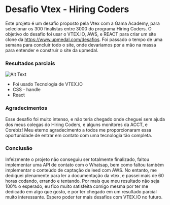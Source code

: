 # Desafio Vtex - Hiring Coders
Este projeto é um desafio proposto pela Vtex com a Gama Academy, para selecionar os 300 finalistas entre 3000 do programa Hiring Coders.
O objetivo do desafio foi usar o VTEX.IO, AWS, e REACT para criar um site clone da https://www.upmedal.com/desafios.
Foi passado o tempo de uma semana para concluir todo o site, onde devariamos por a mão na massa para entender e construir o site da upmedal.

### Resultados parciais

![Alt Text](https://im3.ezgif.com/tmp/ezgif-3-f9e2bc0109c9.gif)

- Foi usado Tecnologia de VTEX.IO
- CSS - handle
- React

### Agradecimentos 

Esse desafio foi muito intenso, e não teria chegado onde cheguei sem ajuda dos meus colegas do Hiring Coders, e alguns monitores da ACCT, e Corebiz!
Meu eterno agradecimento a todos me proporcionaram essa oportunidade de entrar em contato com uma tecnologia tão completa.

### Conclusão
Infeizmente o projeto não conseguiu ser totalmente finalizado, faltou implementar uma API de contato com o Whatsap, bem como faltou também implementar o conteúdo de captação de leed com AWS. No entanto, me dediquei plenamente para ler a documentação da vtex, e passei mais de 60 horas codando, errando e tentando. Por mais que meu resultado não seja 100% o esperado, eu fico muito satisfeita comigo mesma por ter me dedicado em algo que gosto, e por ter chegado em um resultado parcial muito interessante.
Espero poder ter mais desafios com VTEX.IO no futuro.
